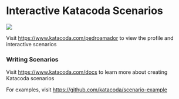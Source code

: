 # Interactive Katacoda Scenarios

[![](http://shields.katacoda.com/katacoda/pedroamador/count.svg)](https://www.katacoda.com/pedroamador "Get your profile on Katacoda.com")

Visit https://www.katacoda.com/pedroamador to view the profile and interactive scenarios

### Writing Scenarios
Visit https://www.katacoda.com/docs to learn more about creating Katacoda scenarios

For examples, visit https://github.com/katacoda/scenario-example
